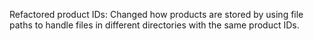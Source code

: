 Refactored product IDs: Changed how products are stored by using file paths to handle files in different directories with the same product IDs.